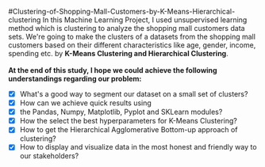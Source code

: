 #Clustering-of-Shopping-Mall-Customers-by-K-Means-Hierarchical-clustering
In this Machine Learning Project, I used unsupervised learning method which is clustering to analyze the shopping mall customers data sets. We're going to make the clusters of a datasets from the shopping mall customers based on their different characteristics like age, gender, income, spending etc. by **K-Means Clustering and Hierarchical Clustering**.<br>
<br>**At the end of this study, I hope we could achieve the following understandings regarding our problem:**<br>
- [x] What's a good way to segment our dataset on a small set of clusters?<br>
- [x] How can we achieve quick results using<br>
- [x] the Pandas, Numpy, Matplotlib, Pyplot and SKLearn modules?<br>
- [x] How the select the best hyperparameters for K-Means Clustering?<br>
- [x] How to get the Hierarchical Agglomerative Bottom-up approach of clustering?<br>
- [x] How to display and visualize data in the most honest and friendly way to our stakeholders?<br>
